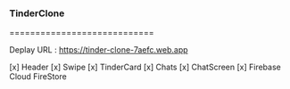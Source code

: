 ### TinderClone

============================

Deplay URL : <https://tinder-clone-7aefc.web.app>

[x] Header
[x] Swipe
[x] TinderCard
[x] Chats
[x] ChatScreen
[x] Firebase Cloud FireStore
